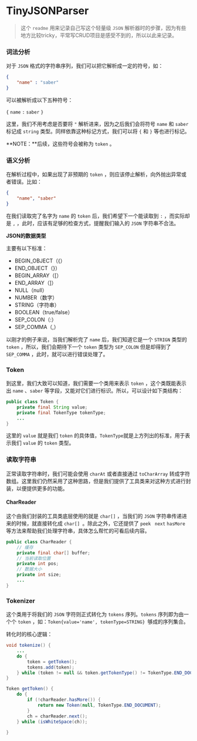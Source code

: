 # TinyJSONParser

> 这个 `readme` 用来记录自己写这个轻量级 `JSON` 解析器时的步骤，因为有些地方比较tricky，平常写CRUD项目是感受不到的，所以以此来记录。 

### 词法分析

对于 `JSON` 格式的字符串序列，我们可以把它解析成一定的符号，如：

```json
{
    "name" : "saber"
}
```

可以被解析成以下五种符号：

`{`	 `name`	 `:`	 `saber`	 `}`

这里，我们不用考虑是否要将 `"` 解析进来，因为之后我们会将符号 `name` 和 `saber` 标记成 `string` 类型。同样依靠这种标记方式，我们可以将 `{` 和 `}` 等也进行标记。

**NOTE：**后续，这些符号会被称为 `token` 。

### 语义分析

在解析过程中，如果出现了非预期的 `token` ，则应该停止解析，向外抛出异常或者错误。比如：

```json
{
    "name", "saber"
}
```

在我们读取完了名字为 `name` 的 `token` 后，我们希望下一个能读取到 `:` ，而实际却是 `,` ，此时，应该有足够的检查方式，提醒我们输入的 `JSON` 字符串不合法。

**JSON的数据类型**

主要有以下标准：

- BEGIN_OBJECT（{）
- END_OBJECT（}）
- BEGIN_ARRAY（[）
- END_ARRAY（]）
- NULL（null）
- NUMBER（数字）
- STRING（字符串）
- BOOLEAN（true/false）
- SEP_COLON（:）
- SEP_COMMA（,）

以刚才的例子来说，当我们解析完了 `name` 后，我们知道它是一个 `STRIGN` 类型的 `token` ，所以，我们会期待下一个 `token` 类型为 `SEP_COLON` 但是却得到了 `SEP_COMMA` ，此时，就可以进行错误处理了。

### Token

到这里，我们大致可以知道，我们需要一个类用来表示 `token` ，这个类既能表示出 `name` 、`saber` 等字段，又能对它们进行标识。所以，可以设计如下类结构：

```java
public class Token {
    private final String value;
    private final TokenType tokenType;
	...
}
```

这里的 `value` 就是我们 `token` 的具体值，`TokenType`就是上方列出的标准，用于表示我们 `value` 的 `token` 类型。

### 读取字符串

正常读取字符串时，我们可能会使用 `charAt` 或者直接通过 `toCharArray` 转成字符数组。这里我们仍然采用了这种思路，但是我们提供了工具类来对这种方式进行封装，以便提供更多的功能。

#### CharReader

这个由我们封装的工具类底层使用的就是 `char[]` ，当我们的 `JSON` 字符串传递进来的时候，就直接转化成 `char[] `。除此之外，它还提供了 `peek ` `next` `hasMore` 等方法来帮助我们处理字符串，具体怎么帮忙的可看后续内容。

```java
public class CharReader {
    // 缓存
    private final char[] buffer;
    // 当前读取位置
    private int pos;
    // 数据大小
    private int size;
    ...
}
```

### Tokenizer

这个类用于将我们的 `JSON` 字符则正式转化为 `tokens` 序列。`tokens` 序列即为由一个个 `token` ，如：`Token{value='name', tokenType=STRING} `够成的序列集合。

转化时的核心逻辑：

```java
void tokenize() {
    ...
    do {
        token = getToken();
        tokens.add(token);
	} while (token != null && token.getTokenType() != TokenType.END_DOCUMENT);
}
```

```java
Token getToken() {
    do {
        if (!charReader.hasMore()) {
            return new Token(null, TokenType.END_DOCUMENT);
        }
        ch = charReader.next();
    } while (isWhiteSpace(ch));
    
}
```

